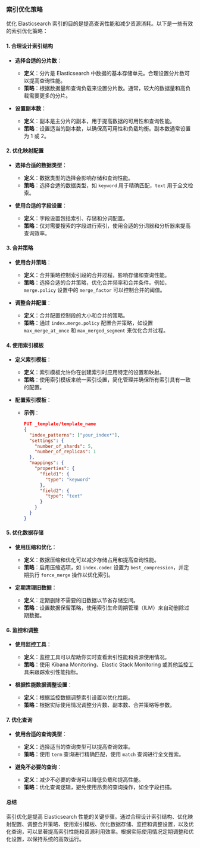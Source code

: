 ### 索引优化策略

优化 Elasticsearch 索引的目的是提高查询性能和减少资源消耗。以下是一些有效的索引优化策略：

#### 1. **合理设计索引结构**

- **选择合适的分片数**：
  - **定义**：分片是 Elasticsearch 中数据的基本存储单元。合理设置分片数可以提高查询性能。
  - **策略**：根据数据量和查询负载来设置分片数。通常，较大的数据量和高负载需要更多的分片。

- **设置副本数**：
  - **定义**：副本是主分片的副本，用于提高数据的可用性和查询性能。
  - **策略**：设置适当的副本数，以确保高可用性和负载均衡。副本数通常设置为 1 或 2。

#### 2. **优化映射配置**

- **选择合适的数据类型**：
  - **定义**：数据类型的选择会影响存储和查询性能。
  - **策略**：选择合适的数据类型，如 `keyword` 用于精确匹配，`text` 用于全文检索。

- **使用合适的字段设置**：
  - **定义**：字段设置包括索引、存储和分词配置。
  - **策略**：仅对需要搜索的字段进行索引，使用合适的分词器和分析器来提高查询效率。

#### 3. **合并策略**

- **使用合并策略**：
  - **定义**：合并策略控制索引段的合并过程，影响存储和查询性能。
  - **策略**：选择合适的合并策略，优化合并频率和合并条件。例如，`merge.policy` 设置中的 `merge_factor` 可以控制合并的阈值。

- **调整合并配置**：
  - **定义**：合并配置控制段的大小和合并的策略。
  - **策略**：通过 `index.merge.policy` 配置合并策略，如设置 `max_merge_at_once` 和 `max_merged_segment` 来优化合并过程。

#### 4. **使用索引模板**

- **定义索引模板**：
  - **定义**：索引模板允许你在创建索引时应用特定的设置和映射。
  - **策略**：使用索引模板来统一索引设置，简化管理并确保所有索引具有一致的配置。

- **配置索引模板**：
  - **示例**：
    ```json
    PUT _template/template_name
    {
      "index_patterns": ["your_index*"],
      "settings": {
        "number_of_shards": 5,
        "number_of_replicas": 1
      },
      "mappings": {
        "properties": {
          "field1": {
            "type": "keyword"
          },
          "field2": {
            "type": "text"
          }
        }
      }
    }
    ```

#### 5. **优化数据存储**

- **使用压缩和优化**：
  - **定义**：数据压缩和优化可以减少存储占用和提高查询性能。
  - **策略**：启用压缩选项，如 `index.codec` 设置为 `best_compression`，并定期执行 `force_merge` 操作以优化索引。

- **定期清理旧数据**：
  - **定义**：定期删除不需要的旧数据以节省存储空间。
  - **策略**：设置数据保留策略，使用索引生命周期管理（ILM）来自动删除过期数据。

#### 6. **监控和调整**

- **使用监控工具**：
  - **定义**：监控工具可以帮助你实时查看索引性能和资源使用情况。
  - **策略**：使用 Kibana Monitoring、Elastic Stack Monitoring 或其他监控工具来跟踪索引性能指标。

- **根据性能数据调整设置**：
  - **定义**：根据监控数据调整索引设置以优化性能。
  - **策略**：根据实际使用情况调整分片数、副本数、合并策略等参数。

#### 7. **优化查询**

- **使用合适的查询类型**：
  - **定义**：选择适当的查询类型可以提高查询效率。
  - **策略**：使用 `term` 查询进行精确匹配，使用 `match` 查询进行全文搜索。

- **避免不必要的查询**：
  - **定义**：减少不必要的查询可以降低负载和提高性能。
  - **策略**：优化查询逻辑，避免使用昂贵的查询操作，如全字段扫描。

#### 总结

索引优化是提高 Elasticsearch 性能的关键步骤。通过合理设计索引结构、优化映射配置、调整合并策略、使用索引模板、优化数据存储、监控和调整设置，以及优化查询，可以显著提高索引性能和资源利用效率。根据实际使用情况定期调整和优化设置，以保持系统的高效运行。